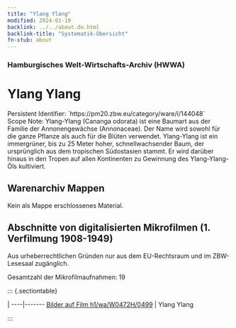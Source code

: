 ```yaml
---
title: "Ylang Ylang"
modified: 2024-01-19
backlink: ../../about.de.html
backlink-title: "Systematik-Übersicht"
fn-stub: about
---
```


### Hamburgisches Welt-Wirtschafts-Archiv (HWWA)

# Ylang Ylang

<div class="hint">Persistent Identifier: `https://pm20.zbw.eu/category/ware/i/144048`</div>

<div class="hint">
Scope Note: Ylang-Ylang (Cananga odorata) ist eine Baumart aus der Familie der Annonengewächse (Annonaceae). Der Name wird sowohl für die ganze Pflanze als auch für die Blüten verwendet. Ylang-Ylang ist ein immergrüner, bis zu 25 Meter hoher, schnellwachsender Baum, der ursprünglich aus dem tropischen Südostasien stammt. Er wird darüber hinaus in den Tropen auf allen Kontinenten zu Gewinnung des Ylang-Ylang-Öls kultiviert.
</div>





## Warenarchiv Mappen





Kein als Mappe erschlossenes Material.



<a id="filmsections" />

## Abschnitte von digitalisierten Mikrofilmen (1. Verfilmung 1908-1949)

<p>Aus urheberrechtlichen Gründen nur aus dem EU-Rechtsraum und im ZBW-Lesesaal zugänglich.</p>


<p>Gesamtzahl der Mikrofilmaufnahmen: 19</p>





::: {.sectiontable}

 | 
----|-------
<a class="btn" href="https://pm20.zbw.eu/film/h1/wa/W0472H/0499" rel="nofollow">Bilder auf Film h1/wa/W0472H/0499</a> | Ylang Ylang


:::
















